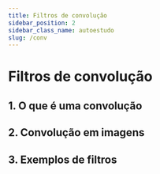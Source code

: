 ```yaml
---
title: Filtros de convolução
sidebar_position: 2
sidebar_class_name: autoestudo
slug: /conv
---
```


# Filtros de convolução

## 1. O que é uma convolução

## 2. Convolução em imagens

## 3. Exemplos de filtros
